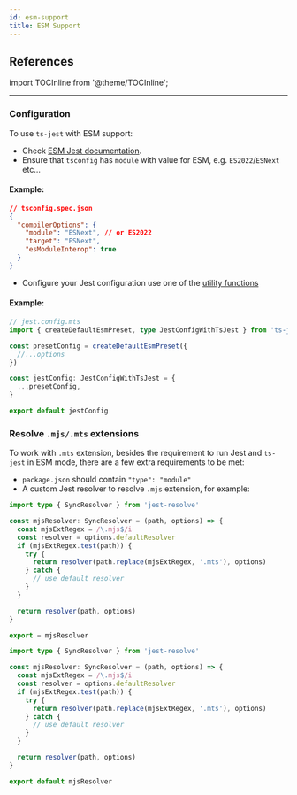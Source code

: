 ```yaml
---
id: esm-support
title: ESM Support
---
```


## References

import TOCInline from '@theme/TOCInline';

<TOCInline toc={toc.slice(1)} />

---

### Configuration

To use `ts-jest` with ESM support:

- Check [ESM Jest documentation](https://jestjs.io/docs/en/ecmascript-modules).
- Ensure that `tsconfig` has `module` with value for ESM, e.g. `ES2022`/`ESNext` etc...

#### Example:

```json
// tsconfig.spec.json
{
  "compilerOptions": {
    "module": "ESNext", // or ES2022
    "target": "ESNext",
    "esModuleInterop": true
  }
}
```

- Configure your Jest configuration use one of the [utility functions](../getting-started/presets.md)

#### Example:

```ts
// jest.config.mts
import { createDefaultEsmPreset, type JestConfigWithTsJest } from 'ts-jest'

const presetConfig = createDefaultEsmPreset({
  //...options
})

const jestConfig: JestConfigWithTsJest = {
  ...presetConfig,
}

export default jestConfig
```

### Resolve `.mjs/.mts` extensions

To work with `.mts` extension, besides the requirement to run Jest and `ts-jest` in ESM mode, there are a few extra requirements to be met:

- `package.json` should contain `"type": "module"`
- A custom Jest resolver to resolve `.mjs` extension, for example:

```ts tab={"label": "TypeScript CJS"}
import type { SyncResolver } from 'jest-resolve'

const mjsResolver: SyncResolver = (path, options) => {
  const mjsExtRegex = /\.mjs$/i
  const resolver = options.defaultResolver
  if (mjsExtRegex.test(path)) {
    try {
      return resolver(path.replace(mjsExtRegex, '.mts'), options)
    } catch {
      // use default resolver
    }
  }

  return resolver(path, options)
}

export = mjsResolver
```

```ts tab={"label": "TypeScript ESM"}
import type { SyncResolver } from 'jest-resolve'

const mjsResolver: SyncResolver = (path, options) => {
  const mjsExtRegex = /\.mjs$/i
  const resolver = options.defaultResolver
  if (mjsExtRegex.test(path)) {
    try {
      return resolver(path.replace(mjsExtRegex, '.mts'), options)
    } catch {
      // use default resolver
    }
  }

  return resolver(path, options)
}

export default mjsResolver
```
